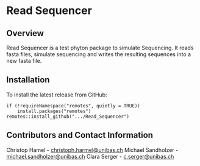 # Read Sequencer

## Overview

Read Sequencer is a test phyton package to simulate Sequencing. 
It reads fasta files, simulate sequencing and writes the resulting sequences into a new fasta file.


## Installation

To install the latest release from GitHub:

```
if (!requireNamespace("remotes", quietly = TRUE))
    install.packages("remotes")
remotes::install_github(".../Read_Sequencer")

```

## Contributors and Contact Information

Christop Hamel - christoph.harmel@unibas.ch
Michael Sandholzer - michael.sandholzer@unibas.ch
Clara Serger - c.serger@unibas.ch

